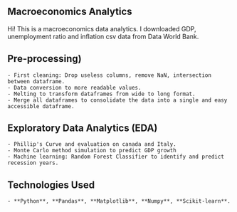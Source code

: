 
## **Macroeconomics Analytics**

Hi! This is a macroeconomics data analytics. I downloaded GDP, unemployment ratio and inflation csv data from Data World Bank.

## **Pre-processing)**
    - First cleaning: Drop useless columns, remove NaN, intersection between dataframe.
    - Data conversion to more readable values.
    - Melting to transform dataframes from wide to long format.
    - Merge all dataframes to consolidate the data into a single and easy accessible dataframe.


## **Exploratory Data Analytics (EDA)**
    - Phillip's Curve and evaluation on canada and Italy.
    - Monte Carlo method simulation to predict GDP growth
    - Machine learning: Random Forest Classifier to identify and predict recession years.

## **Technologies Used**
    - **Python**, **Pandas**, **Matplotlib**, **Numpy**, **Scikit-learn**.
